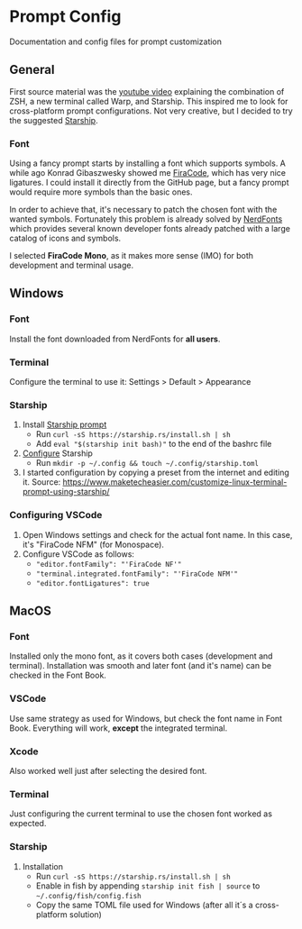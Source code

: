 # Prompt Config

Documentation and config files for prompt customization


## General

First source material was the [youtube video](https://www.youtube.com/watch?v=NfggT5enF4o&t=719s) explaining the combination of ZSH, a new terminal called Warp, and Starship. This inspired me to look for cross-platform prompt configurations. Not very creative, but I decided to try the suggested [Starship](https://starship.rs/).


### Font

Using a fancy prompt starts by installing a font which supports symbols. A while ago Konrad Gibaszwesky showed me [FiraCode](https://github.com/tonsky/FiraCode), which has very nice ligatures. I could install it directly from the GitHub page, but a fancy prompt would require more symbols than the basic ones.

In order to achieve that, it's necessary to patch the chosen font with the wanted symbols. Fortunately this problem is already solved by [NerdFonts](https://www.nerdfonts.com/font-downloads) which provides several known developer fonts already patched with a large catalog of icons and symbols.

I selected **FiraCode Mono**, as it makes more sense (IMO) for both development and terminal usage.


## Windows

### Font

Install the font downloaded from NerdFonts for **all users**.


### Terminal

Configure the terminal to use it: Settings > Default > Appearance

### Starship

1. Install [Starship prompt](https://starship.rs/guide/#%F0%9F%9A%80-installation)
    * Run `curl -sS https://starship.rs/install.sh | sh`
    * Add `eval "$(starship init bash)"` to the end of the bashrc file
2. [Configure](https://starship.rs/config/#prompt) Starship
    * Run `mkdir -p ~/.config && touch ~/.config/starship.toml`
3. I started configuration by copying a preset from the internet and editing it. Source: https://www.maketecheasier.com/customize-linux-terminal-prompt-using-starship/

### Configuring VSCode

1. Open Windows settings and check for the actual font name. In this case, it's "FiraCode NFM" (for Monospace).
2. Configure VSCode as follows:
    * `"editor.fontFamily": "'FiraCode NF'"`
    * `"terminal.integrated.fontFamily": "'FiraCode NFM'"`
    * `"editor.fontLigatures": true`

## MacOS

### Font

Installed only the mono font, as it covers both cases (development and terminal). Installation was smooth and later font (and it's name) can be checked in the Font Book.

### VSCode

Use same strategy as used for Windows, but check the font name in Font Book. Everything will work, **except** the integrated terminal.

### Xcode

Also worked well just after selecting the desired font.

### Terminal

Just configuring the current terminal to use the chosen font worked as expected.

### Starship

1. Installation
    * Run `curl -sS https://starship.rs/install.sh | sh`
    * Enable in fish by appending `starship init fish | source` to `~/.config/fish/config.fish`
    * Copy the same TOML file used for Windows (after all it´s a cross-platform solution)